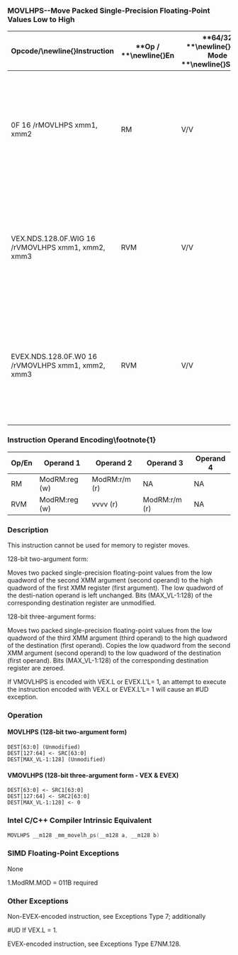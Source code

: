 ### MOVLHPS--Move Packed Single-Precision Floating-Point Values Low to High


|**Opcode/**\newline{}**Instruction**|**Op / **\newline{}**En**|**64/32 **\newline{}**bit Mode **\newline{}**Support**|**CPUID **\newline{}**Feature **\newline{}**Flag**|**Description**|
|------------------------------------|-------------------------|------------------------------------------------------|--------------------------------------------------|---------------|
|0F 16 /rMOVLHPS xmm1, xmm2|RM|V/V|SSE|Move two packed single-precision floating-point values from low quadword of xmm2 to high quadword of xmm1.|
|VEX.NDS.128.0F.WIG 16 /rVMOVLHPS xmm1, xmm2, xmm3|RVM|V/V|AVX|Merge two packed single-precision floating-point values from low quadword of xmm3 and low quadword of xmm2.|
|EVEX.NDS.128.0F.W0 16 /rVMOVLHPS xmm1, xmm2, xmm3|RVM|V/V|AVX512F|Merge two packed single-precision floating-point values from low quadword of xmm3 and low quadword of xmm2.|
### Instruction Operand Encoding\footnote{1}


|Op/En|Operand 1|Operand 2|Operand 3|Operand 4|
|-----|---------|---------|---------|---------|
|RM|ModRM:reg (w)|ModRM:r/m (r)|NA|NA|
|RVM|ModRM:reg (w)|vvvv (r)|ModRM:r/m (r)|NA|
### Description


This instruction cannot be used for memory to register moves.

128-bit two-argument form:

Moves two packed single-precision floating-point values from the low quadword of the second XMM argument (second operand) to the high quadword of the first XMM register (first argument). The low quadword of the desti-nation operand is left unchanged. Bits (MAX_VL-1:128) of the corresponding destination register are unmodified.

128-bit three-argument forms:

Moves two packed single-precision floating-point values from the low quadword of the third XMM argument (third operand) to the high quadword of the destination (first operand). Copies the low quadword from the second XMM argument (second operand) to the low quadword of the destination (first operand). Bits (MAX_VL-1:128) of the corresponding destination register are zeroed.

If VMOVLHPS is encoded with VEX.L or EVEX.L'L= 1, an attempt to execute the instruction encoded with VEX.L or EVEX.L'L= 1 will cause an #UD exception.


### Operation
#### MOVLHPS (128-bit two-argument form)
```info-verb
DEST[63:0] (Unmodified)
DEST[127:64]  <- SRC[63:0]
DEST[MAX_VL-1:128] (Unmodified)
```
#### VMOVLHPS (128-bit three-argument form - VEX & EVEX)
```info-verb
DEST[63:0]  <- SRC1[63:0]
DEST[127:64] <-  SRC2[63:0]
DEST[MAX_VL-1:128] <-  0
```

### Intel C/C++ Compiler Intrinsic Equivalent

```cpp
MOVLHPS __m128 _mm_movelh_ps(__m128 a, __m128 b)
```
### SIMD Floating-Point Exceptions


None



1.ModRM.MOD = 011B required

### Other Exceptions


Non-EVEX-encoded instruction, see Exceptions Type 7; additionally

#UD If VEX.L = 1.

EVEX-encoded instruction, see Exceptions Type E7NM.128.


